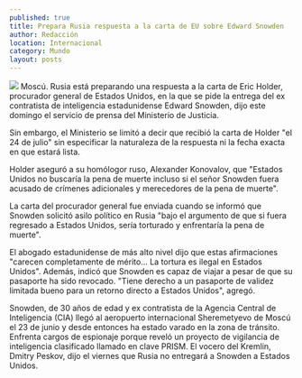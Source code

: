 ```yaml
---
published: true
title: Prepara Rusia respuesta a la carta de EU sobre Edward Snowden
author: Redacción
location: Internacional
category: Mundo
layout: posts
---
```


![](http://i.imgur.com/Gf5Utp0m.jpg)
Moscú. Rusia está preparando una respuesta a la carta de Eric Holder, procurador general de Estados Unidos, en la que se pide la entrega del ex contratista de inteligencia estadunidense Edward Snowden, dijo este domingo el servicio de prensa del Ministerio de Justicia.

Sin embargo, el Ministerio se limitó a decir que recibió la carta de Holder "el 24 de julio" sin especificar la naturaleza de la respuesta ni la fecha exacta en que estará lista.

Holder aseguró a su homólogor ruso, Alexander Konovalov, que "Estados Unidos no buscaría la pena de muerte incluso si el señor Snowden fuera acusado de crímenes adicionales y merecedores de la pena de muerte".

La carta del procurador general fue enviada cuando se informó que Snowden solicitó asilo político en Rusia "bajo el argumento de que si fuera regresado a Estados Unidos, sería torturado y enfrentaría la pena de muerte".

El abogado estadunidense de más alto nivel dijo que estas afirmaciones "carecen completamente de mérito... La tortura es ilegal en Estados Unidos". Además, indicó que Snowden es capaz de viajar a pesar de que su pasaporte ha sido revocado. "Tiene derecho a un pasaporte de validez limitada bueno para un retorno directo a Estados Unidos", agregó.

Snowden, de 30 años de edad y ex contratista de la Agencia Central de Inteligencia (CIA) llegó al aeropuerto internacional Sheremetyevo de Moscú el 23 de junio y desde entonces ha estado varado en la zona de tránsito. Enfrenta cargos de espionaje porque reveló un proyecto de vigilancia de inteligencia clasificado llamado en clave PRISM. El vocero del Kremlin, Dmitry Peskov, dijo el viernes que Rusia no entregará a Snowden a Estados Unidos.
